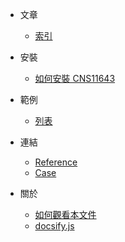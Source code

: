 
* 文章
	* [索引](all.md)

* 安裝
	* [如何安裝 CNS11643](install.md)

* 範例
	* [列表](demo.md)

* 連結
	* [Reference](reference.md)
	* [Case](case.md)

* 關於
	* [如何觀看本文件](howto-read.md)
	* [docsify.js](docsify.md)
